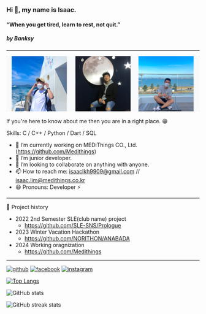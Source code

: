 ### Hi 👋, my name is Isaac.
#### “When you get tired, learn to rest, not quit.” 
##### by Banksy

-------------------

<img src="https://github.com/isaaclkh/isaaclkh.github.io/blob/main/img/banner.jpg">

If you're here to know about me then you are in a right place. 😁

Skills: C / C++ / Python / Dart / SQL

- 🔭 I’m currently working on MEDiThings CO., Ltd. (https://github.com/Medithings)
- 🌱 I’m junior developer.
- 👯 I’m looking to collaborate on anything with anyone.
- 📫 How to reach me: isaaclkh9909@gmail.com // isaac.lim@medithings.co.kr
- 😄 Pronouns: Developer ⚡️

-------------

🥳 Project history
- 2022 2nd Semester SLE(club name) project
  - https://github.com/SLE-SNS/Prologue
- 2023 Winter Vacation Hackathon
  - https://github.com/NORITHON/ANABADA
- 2024 Working oragnization
  - https://github.com/Medithings

------------

[<img src='https://cdn.jsdelivr.net/npm/simple-icons@3.0.1/icons/github.svg' alt='github' height='40'>](https://github.com/isaaclkh)  [<img src='https://cdn.jsdelivr.net/npm/simple-icons@3.0.1/icons/facebook.svg' alt='facebook' height='40'>](https://www.facebook.com/임건호)  [<img src='https://cdn.jsdelivr.net/npm/simple-icons@3.0.1/icons/instagram.svg' alt='instagram' height='40'>](https://www.instagram.com/gun_9909/) 

[![Top Langs](https://github-readme-stats.vercel.app/api/top-langs/?username=isaaclkh)](https://github.com/anuraghazra/github-readme-stats)

![GitHub stats](https://github-readme-stats.vercel.app/api?username=isaaclkh&show_icons=true)  

![GitHub streak stats](https://github-readme-streak-stats.herokuapp.com/?user=isaaclkh)  
